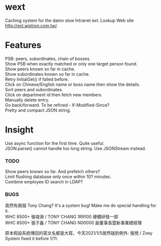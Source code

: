 # wext
Caching system for the damn slow Intranet ext. Lookup Web site http://ext.wistron.com.tw/.
# Features
PSB: peers, subordinates, chain of bosses.<br>
Show PSB when exactly matched or only one target person found.<br>
Show peers known so far in cache.<br>
Show subordinates known so far in cache.<br>
Retry InitialGet() if failed before.<br>
Click on Chinese/English name or boss name then show the details.<br>
Sort peers and subordinates.<br>
Click on department id then fetch new members.<br>
Manually delete entry.<br>
Go back/forward. To be refined - If-Modified-Since?<br>
Pretty and compact JSON string.
# Insight
Use async function for the first time. Quite useful.<br>
JSON.parse() cannot handle too long string. Use JSONStream instead.
### TODO
Show peers known so far. And prefetch others?<br>
Limit flushing database only once within 10? minutes.<br>
Combine employee ID search in LDAP?<br>

### BUGS
竟然有兩個 Tony Chang? It's a system bug! Make me do special handling for it.<br>
WHC 8500+ 張竣淵 / TONY CHANG 1R9100 硬體研發一部<br>
WHC 8500+ 張子鑫 / TONY CHANG N00000 副董事長暨新事業總經理<br>

原本假設系統傳回的英文名都是大寫，今天2021/1/5居然碰到例外: 張悅 / Zoey<br>
System fixed it before 1/11.<br>
